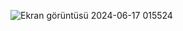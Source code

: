![Ekran görüntüsü 2024-06-17 015524](https://github.com/grbzemir/-ChatGpt-Clone-with-JavaScript-Html-and-Css/assets/125201557/df8cfda8-ec93-474b-97d5-bf0f5b42bd5d)
